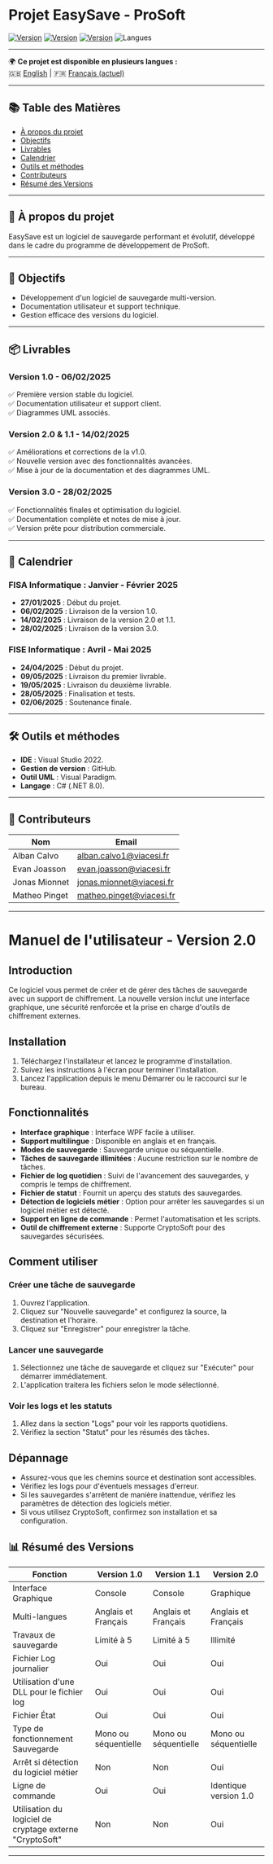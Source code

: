 ﻿# Projet EasySave - ProSoft

[![Version](https://img.shields.io/badge/version-1.0-blue)](https://github.com/Cesi-AlbanCalvo/EasySave/releases/tag/v1.0)
[![Version](https://img.shields.io/badge/version-1.1-blue)](https://github.com/Cesi-AlbanCalvo/EasySave/releases/tag/v1.1)
[![Version](https://img.shields.io/badge/version-2.0-blue)](https://github.com/Cesi-AlbanCalvo/EasySave/releases/tag/v2.0)
![Langues](https://img.shields.io/badge/langues-Fran%C3%A7ais%20%7C%20English-green)

---

🌍 **Ce projet est disponible en plusieurs langues :**  
🇬🇧 [English](README.md) | 🇫🇷 [Français (actuel)](README_fr.md)

---

## 📚 Table des Matières
- [À propos du projet](#à-propos-du-projet)
- [Objectifs](#objectifs)
- [Livrables](#livrables)
- [Calendrier](#calendrier)
- [Outils et méthodes](#outils-et-méthodes)
- [Contributeurs](#contributeurs)
- [Résumé des Versions](#résumé-des-versions)

---

## 🌟 À propos du projet

EasySave est un logiciel de sauvegarde performant et évolutif, développé dans le cadre du programme de développement de ProSoft.

---

## 🎯 Objectifs

- Développement d'un logiciel de sauvegarde multi-version.
- Documentation utilisateur et support technique.
- Gestion efficace des versions du logiciel.

---

## 📦 Livrables

### **Version 1.0** - 06/02/2025
✅ Première version stable du logiciel.  
✅ Documentation utilisateur et support client.  
✅ Diagrammes UML associés.

### **Version 2.0 & 1.1** - 14/02/2025
✅ Améliorations et corrections de la v1.0.  
✅ Nouvelle version avec des fonctionnalités avancées.  
✅ Mise à jour de la documentation et des diagrammes UML.

### **Version 3.0** - 28/02/2025
✅ Fonctionnalités finales et optimisation du logiciel.  
✅ Documentation complète et notes de mise à jour.  
✅ Version prête pour distribution commerciale.

---

## 📅 Calendrier

### **FISA Informatique : Janvier - Février 2025**
- **27/01/2025** : Début du projet.
- **06/02/2025** : Livraison de la version 1.0.
- **14/02/2025** : Livraison de la version 2.0 et 1.1.
- **28/02/2025** : Livraison de la version 3.0.

### **FISE Informatique : Avril - Mai 2025**
- **24/04/2025** : Début du projet.
- **09/05/2025** : Livraison du premier livrable.
- **19/05/2025** : Livraison du deuxième livrable.
- **28/05/2025** : Finalisation et tests.
- **02/06/2025** : Soutenance finale.

---

## 🛠 Outils et méthodes

- **IDE** : Visual Studio 2022.
- **Gestion de version** : GitHub.
- **Outil UML** : Visual Paradigm.
- **Langage** : C# (.NET 8.0).

---

## 👥 Contributeurs

| Nom | Email |
|------|--------------------------|
| Alban Calvo | alban.calvo1@viacesi.fr |
| Evan Joasson | evan.joasson@viacesi.fr |
| Jonas Mionnet | jonas.mionnet@viacesi.fr |
| Matheo Pinget | matheo.pinget@viacesi.fr |

---
# Manuel de l'utilisateur - Version 2.0

## Introduction

Ce logiciel vous permet de créer et de gérer des tâches de sauvegarde avec un support de chiffrement. La nouvelle version inclut une interface graphique, une sécurité renforcée et la prise en charge d'outils de chiffrement externes.

## Installation

1. Téléchargez l'installateur et lancez le programme d'installation.
2. Suivez les instructions à l'écran pour terminer l'installation.
3. Lancez l'application depuis le menu Démarrer ou le raccourci sur le bureau.

## Fonctionnalités

- **Interface graphique** : Interface WPF facile à utiliser.
- **Support multilingue** : Disponible en anglais et en français.
- **Modes de sauvegarde** : Sauvegarde unique ou séquentielle.
- **Tâches de sauvegarde illimitées** : Aucune restriction sur le nombre de tâches.
- **Fichier de log quotidien** : Suivi de l'avancement des sauvegardes, y compris le temps de chiffrement.
- **Fichier de statut** : Fournit un aperçu des statuts des sauvegardes.
- **Détection de logiciels métier** : Option pour arrêter les sauvegardes si un logiciel métier est détecté.
- **Support en ligne de commande** : Permet l'automatisation et les scripts.
- **Outil de chiffrement externe** : Supporte CryptoSoft pour des sauvegardes sécurisées.

## Comment utiliser

### Créer une tâche de sauvegarde

1. Ouvrez l'application.
2. Cliquez sur "Nouvelle sauvegarde" et configurez la source, la destination et l'horaire.
3. Cliquez sur "Enregistrer" pour enregistrer la tâche.

### Lancer une sauvegarde

1. Sélectionnez une tâche de sauvegarde et cliquez sur "Exécuter" pour démarrer immédiatement.
2. L'application traitera les fichiers selon le mode sélectionné.

### Voir les logs et les statuts

1. Allez dans la section "Logs" pour voir les rapports quotidiens.
2. Vérifiez la section "Statut" pour les résumés des tâches.

## Dépannage

- Assurez-vous que les chemins source et destination sont accessibles.
- Vérifiez les logs pour d'éventuels messages d'erreur.
- Si les sauvegardes s'arrêtent de manière inattendue, vérifiez les paramètres de détection des logiciels métier.
- Si vous utilisez CryptoSoft, confirmez son installation et sa configuration.

## 📊 Résumé des Versions

| Fonction | Version 1.0 | Version 1.1 | Version 2.0 |
|----------|------------|------------|------------|
| Interface Graphique | Console | Console | Graphique |
| Multi-langues | Anglais et Français | Anglais et Français | Anglais et Français |
| Travaux de sauvegarde | Limité à 5 | Limité à 5 | Illimité |
| Fichier Log journalier | Oui | Oui | Oui |
| Utilisation d'une DLL pour le fichier log | Oui | Oui | Oui |
| Fichier État | Oui | Oui | Oui |
| Type de fonctionnement Sauvegarde | Mono ou séquentielle | Mono ou séquentielle | Mono ou séquentielle |
| Arrêt si détection du logiciel métier | Non | Non | Oui |
| Ligne de commande | Oui | Oui | Identique version 1.0 |
| Utilisation du logiciel de cryptage externe "CryptoSoft" | Non | Non | Oui |

---

